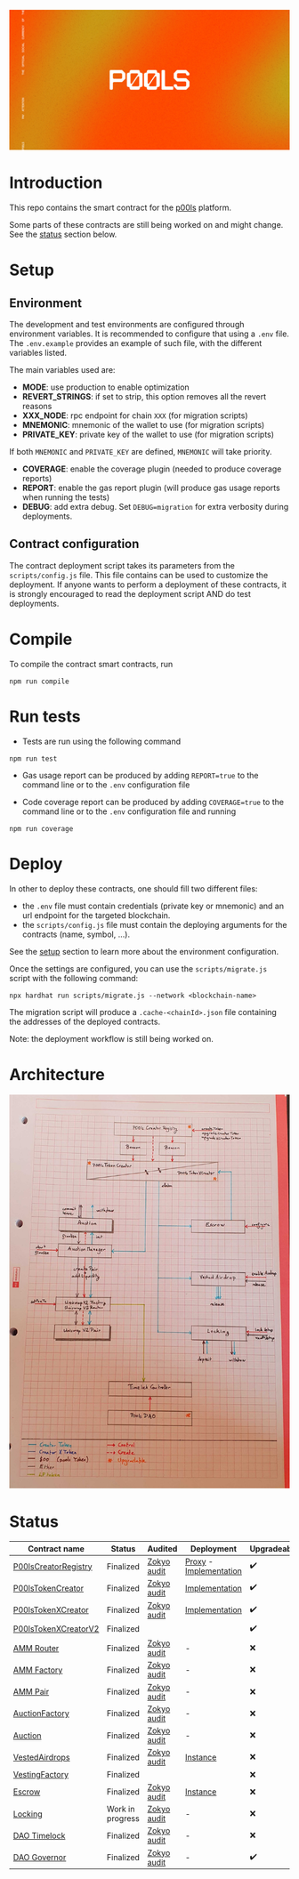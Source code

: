 ![P00ls Contracts](imgs/preview.jpg)

# Introduction

This repo contains the smart contract for the [p00ls](https://www.p00ls.io/) platform.

Some parts of these contracts are still being worked on and might change. See the [status](#Status) section below.

# Setup

## Environment

The development and test environments are configured through environment variables. It is recommended to configure that using a `.env` file. The `.env.example` provides an example of such file, with the different variables listed.

The main variables used are:

- **MODE**: use production to enable optimization
- **REVERT_STRINGS**: if set to strip, this option removes all the revert reasons
- **XXX_NODE**: rpc endpoint for chain `XXX` (for migration scripts)
- **MNEMONIC**: mnemonic of the wallet to use (for migration scripts)
- **PRIVATE_KEY**: private key of the wallet to use (for migration scripts)

If both `MNEMONIC` and `PRIVATE_KEY` are defined, `MNEMONIC` will take priority.

- **COVERAGE**: enable the coverage plugin (needed to produce coverage reports)
- **REPORT**: enable the gas report plugin (will produce gas usage reports when running the tests)
- **DEBUG**: add extra debug. Set `DEBUG=migration` for extra verbosity during deployments.

## Contract configuration

The contract deployment script takes its parameters from the `scripts/config.js` file. This file contains can be used to customize the deployment. If anyone wants to perform a deployment of these contracts, it is strongly encouraged to read the deployment script AND do test deployments.

# Compile

To compile the contract smart contracts, run

```
npm run compile
```

# Run tests

- Tests are run using the following command

```
npm run test
```

- Gas usage report can be produced by adding `REPORT=true` to the command line or to the `.env` configuration file

- Code coverage report can be produced by adding `COVERAGE=true` to the command line or to the `.env` configuration file and running

```
npm run coverage
```

# Deploy

In other to deploy these contracts, one should fill two different files:

- the `.env` file must contain credentials (private key or mnemonic) and an url endpoint for the targeted blockchain.
- the `scripts/config.js` file must contain the deploying arguments for the contracts (name, symbol, ...).

See the [setup](#Setup) section to learn more about the environment configuration.

Once the settings are configured, you can use the `scripts/migrate.js` script with the following command:

```
npx hardhat run scripts/migrate.js --network <blockchain-name>
```

The migration script will produce a `.cache-<chainId>.json` file containing the addresses of the deployed contracts.

Note: the deployment workflow is still being worked on.

# Architecture

![architecture](imgs/architecture.jpg)

# Status

| Contract name                                                     | Status           | Audited                                      | Deployment | Upgradeable        |
|-------------------------------------------------------------------|------------------|----------------------------------------------|------------|--------------------|
| [P00lsCreatorRegistry](contracts/tokens/P00lsCreatorRegistry.sol) | Finalized        | [Zokyo audit](audit/20220214_ZokyoAudit.pdf) | [Proxy](https://etherscan.io/address/0x7335db10622eecdeffadaee7f2454e37aedf7002) - [Implementation](https://etherscan.io/address/0xa5dd6c67a479c87cf8274cda565dafb285ced406) | :heavy_check_mark: |
| [P00lsTokenCreator](contracts/tokens/P00lsTokenCreator.sol)       | Finalized        | [Zokyo audit](audit/20220214_ZokyoAudit.pdf) | [Implementation](https://etherscan.io/address/0x88C3E2AC77fCd790FfC2CBb0F10f20776851e2E2) | :heavy_check_mark: |
| [P00lsTokenXCreator](contracts/tokens/P00lsTokenXCreator.sol)     | Finalized        | [Zokyo audit](audit/20220214_ZokyoAudit.pdf) | [Implementation](https://etherscan.io/address/0xB1C32d552aFf1498D2B5544cc2a5734A796ECe97) | :heavy_check_mark: |
| [P00lsTokenXCreatorV2](contracts/tokens/P00lsTokenXCreatorV2.sol)     | Finalized        |  | | :heavy_check_mark: |
| [AMM Router](contracts/finance/amm/UniswapV2Router02.sol)         | Finalized        | [Zokyo audit](audit/20220214_ZokyoAudit.pdf) | -          | :x:                |
| [AMM Factory](contracts/finance/amm/UniswapV2Factory.sol)         | Finalized        | [Zokyo audit](audit/20220214_ZokyoAudit.pdf) | -          | :x:                |
| [AMM Pair](contracts/finance/amm/UniswapV2Pair.sol)               | Finalized        | [Zokyo audit](audit/20220214_ZokyoAudit.pdf) | -          | :x:                |
| [AuctionFactory](contracts/finance/auction/AuctionFactory.sol)    | Finalized        | [Zokyo audit](audit/20220214_ZokyoAudit.pdf) | -          | :x:                |
| [Auction](contracts/finance/auction/Auction.sol)                  | Finalized        | [Zokyo audit](audit/20220214_ZokyoAudit.pdf) | -          | :x:                |
| [VestedAirdrops](contracts/finance/vesting/VestedAirdrops.sol)    | Finalized        | [Zokyo audit](audit/20220214_ZokyoAudit.pdf) | [Instance](https://etherscan.io/address/0x9fD7B5BE060bD5961fB645B6A5F93c1C05f55AFa) | :x:                |
| [VestingFactory](contracts/finance/vesting/VestingFactory.sol)    | Finalized        | | | :x: |
| [Escrow](contracts/finance/staking/Escrow.sol)                    | Finalized        | [Zokyo audit](audit/20220214_ZokyoAudit.pdf) | [Instance](https://etherscan.io/address/0x86bb69b6fB0395ECd1ACDABf292968Ac3754F7fb) | :x:                |
| [Locking](contracts/finance/locking/Locking.sol)                  | Work in progress | [Zokyo audit](audit/20220214_ZokyoAudit.pdf) | -          | :x:                |
| [DAO Timelock](contracts/dao/P00lsTimelock.sol)                   | Finalized        | [Zokyo audit](audit/20220214_ZokyoAudit.pdf) | -          | :x:                |
| [DAO Governor](contracts/dao/P00lsDAO.sol)                        | Finalized        | [Zokyo audit](audit/20220214_ZokyoAudit.pdf) | -          | :heavy_check_mark: |

